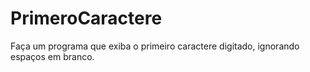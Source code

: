 # PrimeroCaractere
Faça um programa que exiba o primeiro caractere digitado, ignorando espaços em branco.
